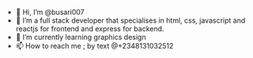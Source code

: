 - 👋 Hi, I’m @busari007
- 👀 I’m a full stack developer that specialises in html, css, javascript and reactjs for frontend and express for backend.
- 🌱 I’m currently learning graphics design
- 📫 How to reach me ; by text @+2348131032512

<!---
busari007/busari007 is a ✨ special ✨ repository because its `README.md` (this file) appears on your GitHub profile.
You can click the Preview link to take a look at your changes.
--->
